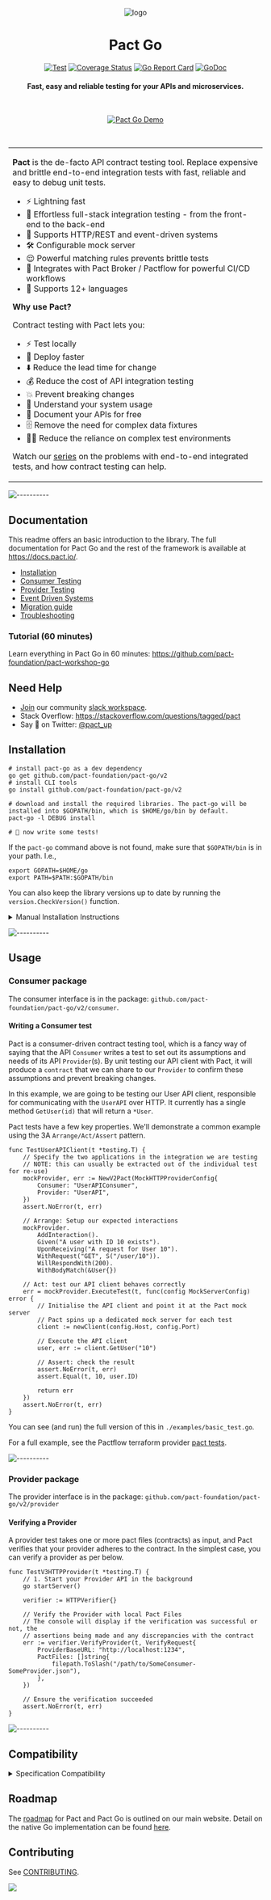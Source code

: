 <span align="center">

![logo](https://user-images.githubusercontent.com/53900/121775784-0191d200-cbcd-11eb-83dd-adc001b94519.png)

# Pact Go

[![Test](https://github.com/pact-foundation/pact-go/actions/workflows/test.yml/badge.svg?branch=2.x.x)](https://github.com/pact-foundation/pact-go/actions/workflows/test.yml)
[![Coverage Status](https://coveralls.io/repos/github/pact-foundation/pact-go/badge.svg?branch=HEAD)](https://coveralls.io/github/pact-foundation/pact-go?branch=HEAD)
[![Go Report Card](https://goreportcard.com/badge/github.com/pact-foundation/pact-go)](https://goreportcard.com/report/github.com/pact-foundation/pact-go)
[![GoDoc](https://godoc.org/github.com/pact-foundation/pact-go?status.svg)](https://godoc.org/github.com/pact-foundation/pact-go)

#### Fast, easy and reliable testing for your APIs and microservices.

</span>

<br />
<p align="center">
  <a href="https://docs.pact.io"><img src="https://user-images.githubusercontent.com/53900/121777789-32770480-cbd7-11eb-903b-e6623b0798ff.gif" alt="Pact Go Demo"/></a>
</p>
<br />

<table>
<tr>
<td>

**Pact** is the de-facto API contract testing tool. Replace expensive and brittle end-to-end integration tests with fast, reliable and easy to debug unit tests.

- ⚡ Lightning fast
- 🎈 Effortless full-stack integration testing - from the front-end to the back-end
- 🔌 Supports HTTP/REST and event-driven systems
- 🛠️ Configurable mock server
- 😌 Powerful matching rules prevents brittle tests
- 🤝 Integrates with Pact Broker / Pactflow for powerful CI/CD workflows
- 🔡 Supports 12+ languages

**Why use Pact?**

Contract testing with Pact lets you:

- ⚡ Test locally
- 🚀 Deploy faster
- ⬇️ Reduce the lead time for change
- 💰 Reduce the cost of API integration testing
- 💥 Prevent breaking changes
- 🔎 Understand your system usage
- 📃 Document your APIs for free
- 🗄 Remove the need for complex data fixtures
- 🤷‍♂️ Reduce the reliance on complex test environments

Watch our [series](https://www.youtube.com/playlist?list=PLwy9Bnco-IpfZ72VQ7hce8GicVZs7nm0i) on the problems with end-to-end integrated tests, and how contract testing can help.

</td>
</tr>
</table>

![----------](https://user-images.githubusercontent.com/53900/182992715-aa63e421-170b-41cf-8f95-82fe4b0846c2.png)

## Documentation

This readme offers an basic introduction to the library. The full documentation for Pact Go and the rest of the framework is available at https://docs.pact.io/.

- [Installation](#installation)
- [Consumer Testing](./docs/consumer.md)
- [Provider Testing](./docs/provider.md)
- [Event Driven Systems](./docs/messages.md)
- [Migration guide](./MIGRATION.md)
- [Troubleshooting](./docs/troubleshooting.md)

### Tutorial (60 minutes)

Learn everything in Pact Go in 60 minutes: https://github.com/pact-foundation/pact-workshop-go

## Need Help

- [Join](http://slack.pact.io) our community [slack workspace](http://pact-foundation.slack.com/).
- Stack Overflow: https://stackoverflow.com/questions/tagged/pact
- Say 👋 on Twitter: [@pact_up]

## Installation

```shell
# install pact-go as a dev dependency
go get github.com/pact-foundation/pact-go/v2
# install CLI tools
go install github.com/pact-foundation/pact-go/v2

# download and install the required libraries. The pact-go will be installed into $GOPATH/bin, which is $HOME/go/bin by default. 
pact-go -l DEBUG install 

# 🚀 now write some tests!
```

If the `pact-go` command above is not found, make sure that `$GOPATH/bin` is in your path. I.e.,
```shell
export GOPATH=$HOME/go
export PATH=$PATH:$GOPATH/bin
```

You can also keep the library versions up to date by running the `version.CheckVersion()` function.

<details><summary>Manual Installation Instructions</summary>

### Manual

Downlod the latest `Pact FFI Library` [library] for your OS, and install onto a standard library search path (we suggest: `/usr/local/lib` on OSX/Linux):

Ensure you have the correct extension for your OS:

- For Mac OSX: `.dylib` (For M1 users, you need the `aarch64-apple-darwin` version)
- For Linux: `.so`
- For Windows: `.dll`

```sh
wget https://github.com/pact-foundation/pact-reference/releases/download/libpact_ffi-v0.1.2/libpact_ffi-osx-x86_64.dylib.gz
gunzip libpact_ffi-osx-x86_64.dylib.gz
mv libpact_ffi-osx-x86_64.dylib /usr/local/lib/libpact_ffi.dylib
```

Test the installation:

```sh
pact-go help
```

</details>

![----------](https://user-images.githubusercontent.com/53900/182992715-aa63e421-170b-41cf-8f95-82fe4b0846c2.png)

## Usage

### Consumer package

The consumer interface is in the package: `github.com/pact-foundation/pact-go/v2/consumer`.

#### Writing a Consumer test

Pact is a consumer-driven contract testing tool, which is a fancy way of saying that the API `Consumer` writes a test to set out its assumptions and needs of its API `Provider`(s). By unit testing our API client with Pact, it will produce a `contract` that we can share to our `Provider` to confirm these assumptions and prevent breaking changes.

In this example, we are going to be testing our User API client, responsible for communicating with the `UserAPI` over HTTP. It currently has a single method `GetUser(id)` that will return a `*User`.

Pact tests have a few key properties. We'll demonstrate a common example using the 3A `Arrange/Act/Assert` pattern.

```golang
func TestUserAPIClient(t *testing.T) {
	// Specify the two applications in the integration we are testing
	// NOTE: this can usually be extracted out of the individual test for re-use)
	mockProvider, err := NewV2Pact(MockHTTPProviderConfig{
		Consumer: "UserAPIConsumer",
		Provider: "UserAPI",
	})
	assert.NoError(t, err)

	// Arrange: Setup our expected interactions
	mockProvider.
		AddInteraction().
		Given("A user with ID 10 exists").
		UponReceiving("A request for User 10").
		WithRequest("GET", S("/user/10")).
		WillRespondWith(200).
		WithBodyMatch(&User{})

	// Act: test our API client behaves correctly
	err = mockProvider.ExecuteTest(t, func(config MockServerConfig) error {
		// Initialise the API client and point it at the Pact mock server
		// Pact spins up a dedicated mock server for each test
		client := newClient(config.Host, config.Port)

		// Execute the API client
		user, err := client.GetUser("10")

		// Assert: check the result
		assert.NoError(t, err)
		assert.Equal(t, 10, user.ID)

		return err
	})
	assert.NoError(t, err)
}
```

You can see (and run) the full version of this in `./examples/basic_test.go`.

For a full example, see the Pactflow terraform provider [pact tests](https://github.com/pactflow/terraform-provider-pact/blob/master/client/client_pact_test.go).

![----------](https://user-images.githubusercontent.com/53900/182992715-aa63e421-170b-41cf-8f95-82fe4b0846c2.png)

### Provider package

The provider interface is in the package: `github.com/pact-foundation/pact-go/v2/provider`

#### Verifying a Provider

A provider test takes one or more pact files (contracts) as input, and Pact verifies that your provider adheres to the contract. In the simplest case, you can verify a provider as per below.

```golang
func TestV3HTTPProvider(t *testing.T) {
	// 1. Start your Provider API in the background
	go startServer()

	verifier := HTTPVerifier{}

	// Verify the Provider with local Pact Files
	// The console will display if the verification was successful or not, the
	// assertions being made and any discrepancies with the contract
	err := verifier.VerifyProvider(t, VerifyRequest{
		ProviderBaseURL: "http://localhost:1234",
		PactFiles: []string{
			filepath.ToSlash("/path/to/SomeConsumer-SomeProvider.json"),
		},
	})

	// Ensure the verification succeeded
	assert.NoError(t, err)
}
```

![----------](https://user-images.githubusercontent.com/53900/182992715-aa63e421-170b-41cf-8f95-82fe4b0846c2.png)

## Compatibility

<details><summary>Specification Compatibility</summary>

| Version | Stable | [Spec] Compatibility | Install            |
| ------- | ------ | -------------------- | ------------------ |
| 2.0.x   | Yes    | 2, 3, 4              | See [installation] |
| 1.0.x   | Yes    | 2, 3\*               | 1.x.x [1xx]        |
| 0.x.x   | Yes    | Up to v2             | 0.x.x [stable]     |

_\*_ v3 support is limited to the subset of functionality required to enable language inter-operable [Message support].

</details>

## Roadmap

The [roadmap](https://docs.pact.io/roadmap/) for Pact and Pact Go is outlined on our main website.
Detail on the native Go implementation can be found [here](https://github.com/pact-foundation/pact-go/wiki/Native-implementation-roadmap).

## Contributing

See [CONTRIBUTING](CONTRIBUTING.md).

<a href="https://github.com/pact-foundation/pact-go/graphs/contributors">
  <img src="https://contrib.rocks/image?repo=pact-foundation/pact-go" />
</a>
<br />

[spec]: https://github.com/pact-foundation/pact-specification
[1xx]: https://github.com/pact-foundation/pact-go/
[stable]: https://github.com/pact-foundation/pact-go/tree/release/0.x.x
[alpha]: https://github.com/pact-foundation/pact-go/tree/release/1.1.x
[troubleshooting]: https://github.com/pact-foundation/pact-go/wiki/Troubleshooting
[pact wiki]: https://github.com/pact-foundation/pact-ruby/wiki
[getting started with pact]: http://dius.com.au/2016/02/03/microservices-pact/
[pact website]: http://docs.pact.io/
[slack channel]: https://gophers.slack.com/messages/pact/
[@pact_up]: https://twitter.com/pact_up
[pact specification v2]: https://github.com/pact-foundation/pact-specification/tree/version-2
[pact specification v3]: https://github.com/pact-foundation/pact-specification/tree/version-3
[library]: https://github.com/pact-foundation/pact-reference/releases
[cli tools]: https://github.com/pact-foundation/pact-reference/releases
[installation]: #installation
[message support]: https://github.com/pact-foundation/pact-specification/tree/version-3#introduces-messages-for-services-that-communicate-via-event-streams-and-message-queues
[changelog]: https://github.com/pact-foundation/pact-go/blob/master/CHANGELOG.md
[pact broker]: https://github.com/pact-foundation/pact_broker
[hosted broker]: pact.dius.com.au
[can-i-deploy tool]: https://github.com/pact-foundation/pact_broker/wiki/Provider-verification-results
[pactflow]: https://pactflow.io
